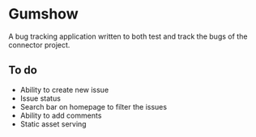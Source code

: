 # Gumshow

A bug tracking application written to both test and track the bugs of the 
connector project.

## To do

* Ability to create new issue
* Issue status
* Search bar on homepage to filter the issues
* Ability to add comments
* Static asset serving
